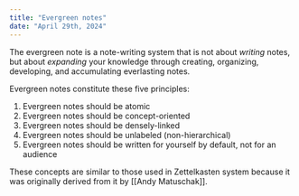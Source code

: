 ```yaml
---
title: "Evergreen notes"
date: "April 29th, 2024"
---
```


The evergreen note is a note-writing system that is not about _writing_ notes, but about _expanding_ your knowledge through creating, organizing, developing, and accumulating everlasting notes.

Evergreen notes constitute these five principles:
1. Evergreen notes should be atomic
2. Evergreen notes should be concept-oriented
3. Evergreen notes should be densely-linked
4. Evergreen notes should be unlabeled (non-hierarchical)
5. Evergreen notes should be written for yourself by default, not for an audience

These concepts are similar to those used in Zettelkasten system because it was originally derived from it by [[Andy Matuschak]].